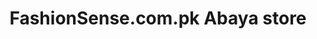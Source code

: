 ---
title: "FashionSense.com.pk Abaya store"
url: /karachi/fashionsense-com-pk-abaya-store/
shop: clothes
---